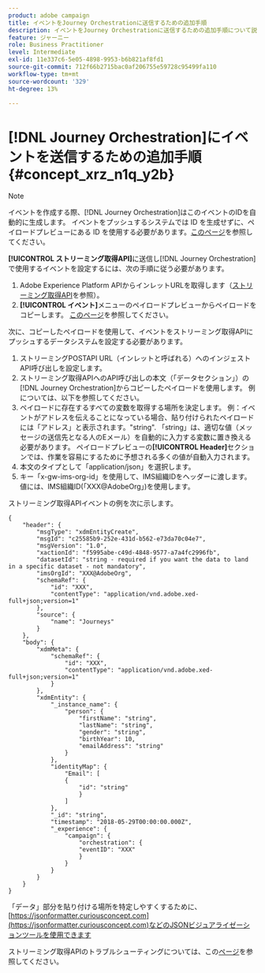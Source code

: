 ```yaml
---
product: adobe campaign
title: イベントをJourney Orchestrationに送信するための追加手順
description: イベントをJourney Orchestrationに送信するための追加手順について説明します
feature: ジャーニー
role: Business Practitioner
level: Intermediate
exl-id: 11e337c6-5e05-4898-9953-b6b821af8fd1
source-git-commit: 712f66b2715bac0af206755e59728c95499fa110
workflow-type: tm+mt
source-wordcount: '329'
ht-degree: 13%

---
```


# [!DNL Journey Orchestration]にイベントを送信するための追加手順 {#concept_xrz_n1q_y2b}

>[!NOTE]
>
>イベントを作成する際、[!DNL Journey Orchestration]はこのイベントのIDを自動的に生成します。 イベントをプッシュするシステムでは ID を生成せずに、ペイロードプレビューにある ID を使用する必要があります。[このページ](../event/previewing-the-payload.md)を参照してください。

**[!UICONTROL ストリーミング取得API]**&#x200B;に送信し[!DNL Journey Orchestration]で使用するイベントを設定するには、次の手順に従う必要があります。

1. Adobe Experience Platform APIからインレットURLを取得します（[ストリーミング取得API](https://docs.adobe.com/content/help/ja-JP/experience-platform/ingestion/streaming/overview.html)を参照）。
1. **[!UICONTROL イベント]**&#x200B;メニューのペイロードプレビューからペイロードをコピーします。 [このページ](../event/defining-the-payload-fields.md)を参照してください。

次に、コピーしたペイロードを使用して、イベントをストリーミング取得APIにプッシュするデータシステムを設定する必要があります。

1. ストリーミングPOSTAPI URL（インレットと呼ばれる）へのインジェストAPI呼び出しを設定します。
1. ストリーミング取得APIへのAPI呼び出しの本文（「データセクション」）の[!DNL Journey Orchestration]からコピーしたペイロードを使用します。 例については、以下を参照してください。
1. ペイロードに存在するすべての変数を取得する場所を決定します。 例：イベントがアドレスを伝えることになっている場合、貼り付けられたペイロードには「アドレス」と表示されます。&quot;string&quot;. 「string」は、適切な値（メッセージの送信先となる人のEメール）を自動的に入力する変数に置き換える必要があります。 ペイロードプレビューの&#x200B;**[!UICONTROL Header]**&#x200B;セクションでは、作業を容易にするために予想される多くの値が自動入力されます。
1. 本文のタイプとして「application/json」を選択します。
1. キー「x-gw-ims-org-id」を使用して、IMS組織IDをヘッダーに渡します。 値には、IMS組織ID(「XXX@AdobeOrg」)を使用します。

ストリーミング取得APIイベントの例を次に示します。

```
{
    "header": {
        "msgType": "xdmEntityCreate",
        "msgId": "c25585b9-252e-431d-b562-e73da70c04e7",
        "msgVersion": "1.0",
        "xactionId": "f5995abe-c49d-4848-9577-a7a4fc2996fb",
        "datasetId": "string - required if you want the data to land in a specific dataset - not mandatory",
        "imsOrgId": "XXX@AdobeOrg",
        "schemaRef": {
            "id": "XXX",
            "contentType": "application/vnd.adobe.xed-full+json;version=1"
        },
        "source": {
            "name": "Journeys"
        }
    },
    "body": {
        "xdmMeta": {
            "schemaRef": {
                "id": "XXX",
                "contentType": "application/vnd.adobe.xed-full+json;version=1"
            }
        },
        "xdmEntity": {
            "_instance_name": {
                "person": {
                    "firstName": "string",
                    "lastName": "string",
                    "gender": "string",
                    "birthYear": 10,
                    "emailAddress": "string"
                }
            },
            "identityMap": {
                "Email": [
                {
                    "id": "string"
                    }
                ]
            },
            "_id": "string",
            "timestamp": "2018-05-29T00:00:00.000Z",
            "_experience": {
                "campaign": {
                    "orchestration": {
                    "eventID": "XXX"
                    }
                }
            }
        }
    }
}
```

「データ」部分を貼り付ける場所を特定しやすくするために、[https://jsonformatter.curiousconcept.com](https://jsonformatter.curiousconcept.com)などのJSONビジュアライゼーションツールを使用できます

ストリーミング取得APIのトラブルシューティングについては、この[ページ](https://docs.adobe.com/content/help/ja-JP/experience-platform/ingestion/streaming/troubleshooting.translate.html)を参照してください。
